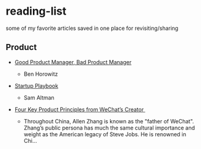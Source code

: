 # reading-list
some of my favorite articles saved in one place for revisiting/sharing

## Product
* [Good Product Manager, Bad Product Manager](https://s3-eu-west-1.amazonaws.com/uploads-eu.hipchat.com/47780/705565/8wXMsUrlRDHukuc/Good%20Product%20Manager%2C%20Bad%20Product%20Manager%20-%20Ben%20Horowitz.pdf)
  - Ben Horowitz
* [Startup Playbook](https://playbook.samaltman.com/)
  - Sam Altman

* [Four Key Product Principles from WeChat’s Creator ](https://a16z.com/2019/02/05/allen-zhang-wechat-product-principles/)
  - Throughout China, Allen Zhang is known as the "father of WeChat". Zhang’s public persona has much the same cultural importance and weight as the American legacy of Steve Jobs. He is renowned in Chi…
